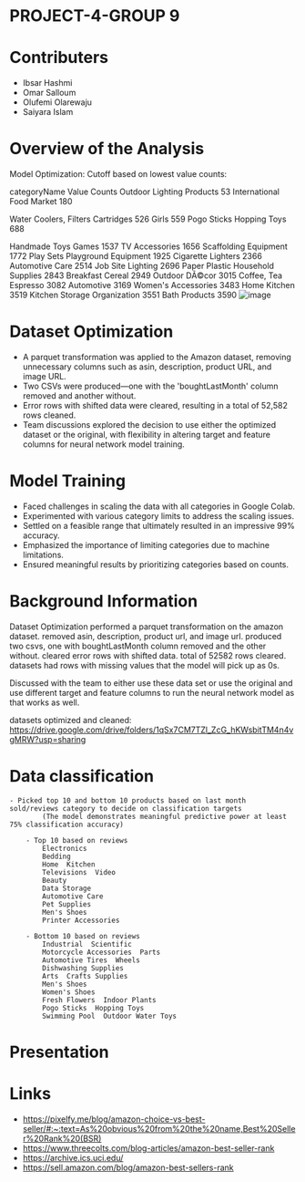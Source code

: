 # PROJECT-4-GROUP 9 

# Contributers
- Ibsar Hashmi
- Omar Salloum
- Olufemi Olarewaju
- Saiyara Islam 

# Overview of the Analysis 


Model Optimization:
Cutoff based on lowest value counts:

categoryName	Value Counts
Outdoor Lighting Products	53
International Food Market	180


Water Coolers, Filters  Cartridges	526
Girls	559
Pogo Sticks  Hopping Toys	688


Handmade Toys  Games	1537
TV Accessories	1656
Scaffolding Equipment	1772
Play Sets  Playground Equipment	1925
Cigarette Lighters	2366
Automotive Care	2514
Job Site Lighting	2696
Paper  Plastic Household Supplies	2843
Breakfast Cereal	2949
Outdoor DÃ©cor	3015
Coffee, Tea  Espresso	3082
Automotive	3169
Women's Accessories	3483
Home  Kitchen	3519
Kitchen Storage  Organization	3551
Bath Products	3590
![image](https://github.com/Saiyara98/PROJECT-4-/assets/141441445/296bae43-9dd8-4044-ba3c-a2da821df260)


# Dataset Optimization 
- A parquet transformation was applied to the Amazon dataset, removing unnecessary columns such as asin, description, product URL, and image URL.
- Two CSVs were produced—one with the 'boughtLastMonth' column removed and another without.
- Error rows with shifted data were cleared, resulting in a total of 52,582 rows cleaned.
- Team discussions explored the decision to use either the optimized dataset or the original, with flexibility in altering target and feature columns for neural network model training.

# Model Training 
- Faced challenges in scaling the data with all categories in Google Colab.
- Experimented with various category limits to address the scaling issues.
- Settled on a feasible range that ultimately resulted in an impressive 99% accuracy.
- Emphasized the importance of limiting categories due to machine limitations.
- Ensured meaningful results by prioritizing categories based on counts.


# Background Information 

Dataset Optimization
performed a parquet transformation on the amazon dataset. removed asin, description, product url, and image url. produced two csvs, one with boughtLastMonth column removed and the other without. cleared error rows with shifted data. total of 52582 rows cleared. datasets had rows with missing values that the model will pick up as 0s.

Discussed with the team to either use these data set or use the original and use different target and feature columns to run the neural network model as that works as well.

datasets optimized and cleaned: https://drive.google.com/drive/folders/1qSx7CM7TZl_ZcG_hKWsbitTM4n4vgMRW?usp=sharing



# Data classification
    - Picked top 10 and bottom 10 products based on last month sold/reviews category to decide on classification targets
            (The model demonstrates meaningful predictive power at least 75% classification accuracy)
        
        - Top 10 based on reviews
            Electronics
            Bedding
            Home  Kitchen
            Televisions  Video
            Beauty
            Data Storage
            Automotive Care
            Pet Supplies
            Men's Shoes
            Printer Accessories
        
        - Bottom 10 based on reviews
            Industrial  Scientific
            Motorcycle Accessories  Parts
            Automotive Tires  Wheels
            Dishwashing Supplies
            Arts  Crafts Supplies
            Men's Shoes
            Women's Shoes
            Fresh Flowers  Indoor Plants
            Pogo Sticks  Hopping Toys
            Swimming Pool  Outdoor Water Toys

# Presentation 



# Links 
- https://pixelfy.me/blog/amazon-choice-vs-best-seller/#:~:text=As%20obvious%20from%20the%20name,Best%20Seller%20Rank%20(BSR)
- https://www.threecolts.com/blog-articles/amazon-best-seller-rank
- https://archive.ics.uci.edu/
- https://sell.amazon.com/blog/amazon-best-sellers-rank

